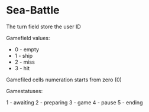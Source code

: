 # Sea-Battle
The turn field store the user ID

Gamefield values:

- 0 - empty
- 1 - ship
- 2 - miss
- 3 - hit

Gamefiled cells numeration starts from zero (0)

Gamestatuses:

1 - awaiting
2 - preparing
3 - game
4 - pause
5 - ending
